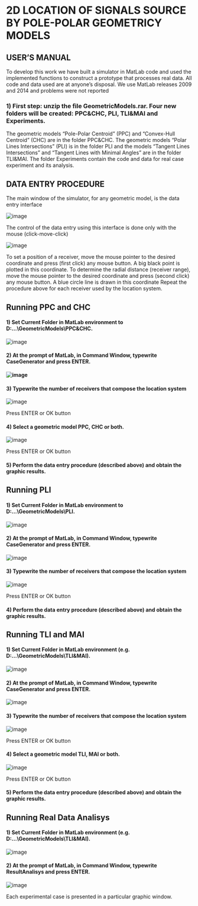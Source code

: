 # 2D LOCATION OF SIGNALS SOURCE BY POLE-POLAR GEOMETRICY MODELS
## USER’S MANUAL

To develop this work we have built a simulator in MatLab code and used the implemented functions to construct a prototype that processes real data. All code and data used are at anyone’s disposal. We use MatLab releases 2009 and 2014 and problems were not reported

### 1)	First step: unzip the file GeometricModels.rar. Four new folders will be created: PPC&CHC, PLI, TLI&MAI and Experiments.

The geometric models “Pole-Polar Centroid” (PPC) and “Convex-Hull Centroid” (CHC) are in the folder PPC&CHC. The geometric models “Polar Lines Intersections” (PLI) is in the folder PLI and the models “Tangent Lines Intersections” and “Tangent Lines with Minimal Angles” are in the folder TLI&MAI. The folder Experiments contain the code and data for real case experiment and its analysis.

## DATA ENTRY PROCEDURE
The main window of the simulator, for any geometric model, is the data entry interface  

![image](https://github.com/aleksmontanha/geometricsmodels/assets/3112499/ffdc403e-08d2-4ecd-bf82-6c69461f4c77)

The control of the data entry using this interface is done only with the mouse (click-move-click) 

![image](https://github.com/aleksmontanha/geometricsmodels/assets/3112499/aa486e7d-47e0-412a-9347-792f2dc84ffe)

To set a position of a receiver, move the mouse pointer to the desired coordinate and press (first click) any mouse button. A big black point is plotted in this coordinate.
To determine the radial distance (receiver range), move the mouse pointer to the desired coordinate and press (second click) any mouse button. A blue circle line is drawn in this coordinate
Repeat the procedure above for each receiver used by the location system.

## Running PPC and CHC
#### 1)	Set Current Folder in MatLab environment to  D:\...\GeometricModels\PPC&CHC.

![image](https://github.com/aleksmontanha/geometricsmodels/assets/3112499/ee5b63e0-d473-4c53-b7ac-231e622f1e07)


#### 2)	At the prompt of MatLab, in Command Window, typewrite CaseGenerator and press ENTER.

**![image](https://github.com/aleksmontanha/geometricsmodels/assets/3112499/55990fc1-5bd2-4000-aabc-a59684e18588)**

#### 3)	Typewrite the number of receivers that compose the location system

![image](https://github.com/aleksmontanha/geometricsmodels/assets/3112499/a7f68b5c-53a2-441c-8f3c-09350f86e9d7)


Press ENTER or OK button

#### 4) Select a geometric model PPC, CHC or both.

![image](https://github.com/aleksmontanha/geometricsmodels/assets/3112499/a558762c-264a-4c22-bfcf-4e901c473eae)


Press ENTER or OK button

#### 5)	Perform the data entry procedure (described above) and obtain the graphic results.

## Running PLI

#### 1)	Set Current Folder in MatLab environment to   D:\...\GeometricModels\PLI.

![image](https://github.com/aleksmontanha/geometricsmodels/assets/3112499/266c16ba-4e62-43a2-ab6b-5763964daba8)

#### 2)	At the prompt of MatLab, in Command Window, typewrite CaseGenerator and press ENTER.

![image](https://github.com/aleksmontanha/geometricsmodels/assets/3112499/e6fedb7d-6ed1-4281-b140-7ae57db9ea0d)

#### 3)	Typewrite the number of receivers that compose the location system

![image](https://github.com/aleksmontanha/geometricsmodels/assets/3112499/d4243c9b-0f99-4c2a-be27-8b0500799d77)


Press ENTER or OK button

#### 4)	Perform the data entry procedure (described above) and obtain the graphic results.

## Running TLI and MAI

#### 1)	Set Current Folder in MatLab environment (e.g.   D:\...\GeometricModels\TLI&MAI).

![image](https://github.com/aleksmontanha/geometricsmodels/assets/3112499/9ed3f579-c951-4666-abe0-c3c2a606c822)

#### 2)	At the prompt of MatLab, in Command Window, typewrite CaseGenerator and press ENTER.

![image](https://github.com/aleksmontanha/geometricsmodels/assets/3112499/1ec6842c-1397-4bbe-8964-51614e423d44)

#### 3)	Typewrite the number of receivers that compose the location system

![image](https://github.com/aleksmontanha/geometricsmodels/assets/3112499/6ebec4c5-b965-422b-a395-f322f39a9f41)


Press ENTER or OK button

#### 4)	Select a geometric model TLI, MAI or both.

![image](https://github.com/aleksmontanha/geometricsmodels/assets/3112499/59568884-c201-4b13-8cde-c6d801b84a70)


Press ENTER or OK button


#### 5)	Perform the data entry procedure (described above) and obtain the graphic results.



## Running Real Data Analisys

#### 1)	Set Current Folder in MatLab environment (e.g.   D:\...\GeometricModels\TLI&MAI).

![image](https://github.com/aleksmontanha/geometricsmodels/assets/3112499/1669782f-7d2b-49f1-80d4-b24ec8549419)


#### 2)	At the prompt of MatLab, in Command Window, typewrite ResultAnalisys and press ENTER.

![image](https://github.com/aleksmontanha/geometricsmodels/assets/3112499/245d5a91-c174-4e51-b295-5d5361f65cb2)

Each experimental case is presented in a particular graphic window.

